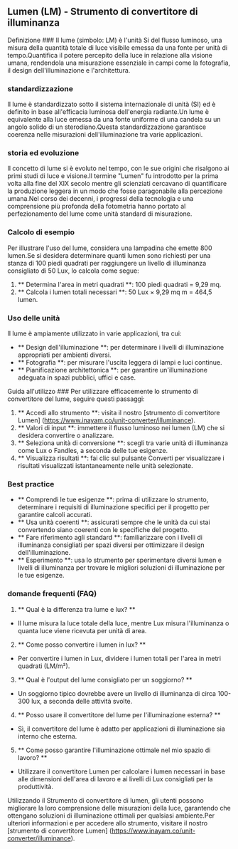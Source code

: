 ## Lumen (LM) - Strumento di convertitore di illuminanza

Definizione ###
Il lume (simbolo: LM) è l'unità Si del flusso luminoso, una misura della quantità totale di luce visibile emessa da una fonte per unità di tempo.Quantifica il potere percepito della luce in relazione alla visione umana, rendendola una misurazione essenziale in campi come la fotografia, il design dell'illuminazione e l'architettura.

### standardizzazione
Il lume è standardizzato sotto il sistema internazionale di unità (SI) ed è definito in base all'efficacia luminosa dell'energia radiante.Un lume è equivalente alla luce emessa da una fonte uniforme di una candela su un angolo solido di un sterodiano.Questa standardizzazione garantisce coerenza nelle misurazioni dell'illuminazione tra varie applicazioni.

### storia ed evoluzione
Il concetto di lume si è evoluto nel tempo, con le sue origini che risalgono ai primi studi di luce e visione.Il termine "Lumen" fu introdotto per la prima volta alla fine del XIX secolo mentre gli scienziati cercavano di quantificare la produzione leggera in un modo che fosse paragonabile alla percezione umana.Nel corso dei decenni, i progressi della tecnologia e una comprensione più profonda della fotometria hanno portato al perfezionamento del lume come unità standard di misurazione.

### Calcolo di esempio
Per illustrare l'uso del lume, considera una lampadina che emette 800 lumen.Se si desidera determinare quanti lumen sono richiesti per una stanza di 100 piedi quadrati per raggiungere un livello di illuminanza consigliato di 50 Lux, lo calcola come segue:

1. ** Determina l'area in metri quadrati **: 100 piedi quadrati = 9,29 mq.
2. ** Calcola i lumen totali necessari **: 50 Lux × 9,29 mq m = 464,5 lumen.

### Uso delle unità
Il lume è ampiamente utilizzato in varie applicazioni, tra cui:
- ** Design dell'illuminazione **: per determinare i livelli di illuminazione appropriati per ambienti diversi.
- ** Fotografia **: per misurare l'uscita leggera di lampi e luci continue.
- ** Pianificazione architettonica **: per garantire un'illuminazione adeguata in spazi pubblici, uffici e case.

Guida all'utilizzo ###
Per utilizzare efficacemente lo strumento di convertitore del lume, seguire questi passaggi:
1. ** Accedi allo strumento **: visita il nostro [strumento di convertitore Lumen] (https://www.inayam.co/unit-converter/illuminance).
2. ** Valori di input **: immettere il flusso luminoso nei lumen (LM) che si desidera convertire o analizzare.
3. ** Seleziona unità di conversione **: scegli tra varie unità di illuminanza come Lux o Fandles, a seconda delle tue esigenze.
4. ** Visualizza risultati **: fai clic sul pulsante Converti per visualizzare i risultati visualizzati istantaneamente nelle unità selezionate.

### Best practice
- ** Comprendi le tue esigenze **: prima di utilizzare lo strumento, determinare i requisiti di illuminazione specifici per il progetto per garantire calcoli accurati.
- ** Usa unità coerenti **: assicurati sempre che le unità da cui stai convertendo siano coerenti con le specifiche del progetto.
- ** Fare riferimento agli standard **: familiarizzare con i livelli di illuminanza consigliati per spazi diversi per ottimizzare il design dell'illuminazione.
- ** Esperimento **: usa lo strumento per sperimentare diversi lumen e livelli di illuminanza per trovare le migliori soluzioni di illuminazione per le tue esigenze.

### domande frequenti (FAQ)

1. ** Qual è la differenza tra lume e lux? **
- Il lume misura la luce totale della luce, mentre Lux misura l'illuminanza o quanta luce viene ricevuta per unità di area.

2. ** Come posso convertire i lumen in lux? **
- Per convertire i lumen in Lux, dividere i lumen totali per l'area in metri quadrati (LM/m²).

3. ** Qual è l'output del lume consigliato per un soggiorno? **
- Un soggiorno tipico dovrebbe avere un livello di illuminanza di circa 100-300 lux, a seconda delle attività svolte.

4. ** Posso usare il convertitore del lume per l'illuminazione esterna? **
- Sì, il convertitore del lume è adatto per applicazioni di illuminazione sia interno che esterna.

5. ** Come posso garantire l'illuminazione ottimale nel mio spazio di lavoro? **
- Utilizzare il convertitore Lumen per calcolare i lumen necessari in base alle dimensioni dell'area di lavoro e ai livelli di Lux consigliati per la produttività.

Utilizzando il Strumento di convertitore di lumen, gli utenti possono migliorare la loro comprensione delle misurazioni della luce, garantendo che ottengano soluzioni di illuminazione ottimali per qualsiasi ambiente.Per ulteriori informazioni e per accedere allo strumento, visitare il nostro [strumento di convertitore Lumen] (https://www.inayam.co/unit-converter/illuminance).